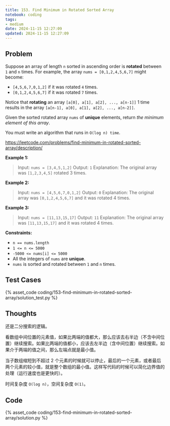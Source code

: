 ```yaml
---
title: 153. Find Minimum in Rotated Sorted Array
notebook: coding
tags:
- medium
date: 2024-11-15 12:27:09
updated: 2024-11-15 12:27:09
---
```

## Problem

Suppose an array of length `n` sorted in ascending order is **rotated** between `1` and `n` times. For example, the array `nums = [0,1,2,4,5,6,7]` might become:

- `[4,5,6,7,0,1,2]` if it was rotated `4` times.
- `[0,1,2,4,5,6,7]` if it was rotated `7` times.

Notice that **rotating** an array `[a[0], a[1], a[2], ..., a[n-1]]` 1 time results in the array `[a[n-1], a[0], a[1], a[2], ..., a[n-2]]`.

Given the sorted rotated array `nums` of **unique** elements, return _the minimum element of this array_.

You must write an algorithm that runs in `O(log n) time`.

<https://leetcode.com/problems/find-minimum-in-rotated-sorted-array/description/>

**Example 1:**

> Input: `nums = [3,4,5,1,2]`
> Output: `1`
> Explanation: The original array was `[1,2,3,4,5]` rotated 3 times.

**Example 2:**

> Input: `nums = [4,5,6,7,0,1,2]`
> Output: `0`
> Explanation: The original array was `[0,1,2,4,5,6,7]` and it was rotated 4 times.

**Example 3:**

> Input: `nums = [11,13,15,17]`
> Output: `11`
> Explanation: The original array was `[11,13,15,17]` and it was rotated 4 times.

**Constraints:**

- `n == nums.length`
- `1 <= n <= 5000`
- `-5000 <= nums[i] <= 5000`
- All the integers of `nums` are **unique**.
- `nums` is sorted and rotated between `1` and `n` times.

## Test Cases

{% asset_code coding/153-find-minimum-in-rotated-sorted-array/solution_test.py %}

## Thoughts

还是二分搜索的逻辑。

看数组中间位置的元素值，如果比两端的值都大，那么应该去右半边（不含中间位置）继续搜索。如果比两端的值都小，应该去左半边（含中间位置）继续搜索。如果介于两端的值之间，那么左端点就是最小值。

当子数组缩短到不超过 2 个元素的时候就可以停止，最后的一个元素，或者最后两个元素的较小值，就是整个数组的最小值。这样写代码的时候可以简化边界值的处理（运行速度也是更快的）。

时间复杂度 `O(log n)`，空间复杂度 `O(1)`。

## Code

{% asset_code coding/153-find-minimum-in-rotated-sorted-array/solution.py %}
